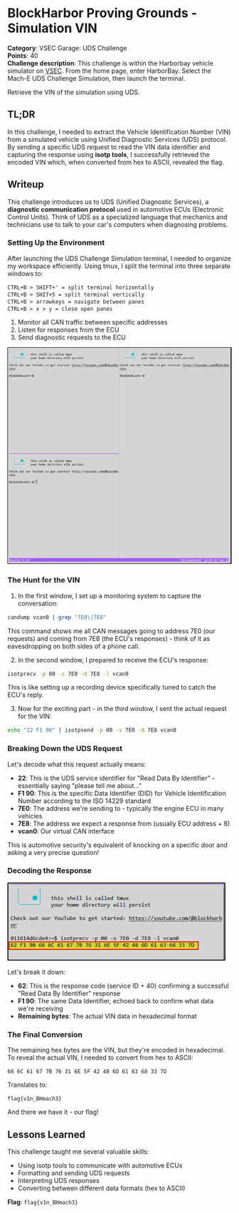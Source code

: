# BlockHarbor Proving Grounds - Simulation VIN
**Category**: VSEC Garage: UDS Challenge<br>
**Points**: 40<br>
**Challenge description**: This challenge is within the Harborbay vehicle simulator on  [VSEC](https://vsec.blockharbor.io/). From the home page, enter HarborBay. Select the Mach-E UDS Challenge Simulation, then launch the terminal.

Retrieve the VIN of the simulation using UDS.

## TL;DR

In this challenge, I needed to extract the Vehicle Identification Number (VIN) from a simulated vehicle using Unified Diagnostic Services (UDS) protocol. By sending a specific UDS request to read the VIN data identifier and capturing the response using **isotp tools**, I successfully retrieved the encoded VIN which, when converted from hex to ASCII, revealed the flag.

## Writeup

This challenge introduces us to UDS (Unified Diagnostic Services), a **diagnostic communication protocol** used in automotive ECUs (Electronic Control Units). Think of UDS as a specialized language that mechanics and technicians use to talk to your car's computers when diagnosing problems.

### Setting Up the Environment

After launching the UDS Challenge Simulation terminal, I needed to organize my workspace efficiently. Using tmux, I split the terminal into three separate windows to:
```
CTRL+B > SHIFT+' = split terminal horizontally
CTRL+B > SHIT+5 = split terminal vertically
CTRL+B > arrowkeys = navigate between panes
CTRL+B > x > y = close open panes
```
1.  Monitor all CAN traffic between specific addresses
2.  Listen for responses from the ECU
3.  Send diagnostic requests to the ECU

![Terminal Setup](images/terminalsetup.png)

### The Hunt for the VIN

1. In the first window, I set up a monitoring system to capture the conversation:

```bash
candump vcan0 | grep "7E0\|7E8"
```

This command shows me all CAN messages going to address 7E0 (our requests) and coming from 7E8 (the ECU's responses) - think of it as eavesdropping on both sides of a phone call.

2. In the second window, I prepared to receive the ECU's response:


```bash
isotprecv -p 00 -s 7E0 -d 7E8 -l vcan0
```

This is like setting up a recording device specifically tuned to catch the ECU's reply.

3. Now for the exciting part - in the third window, I sent the actual request for the VIN:


```bash
echo "22 F1 90" | isotpsend -p 00 -s 7E0 -d 7E8 vcan0
```

### Breaking Down the UDS Request

Let's decode what this request actually means:

-   **22**: This is the UDS service identifier for "Read Data By Identifier" - essentially saying "please tell me about..."
-   **F1 90**: This is the specific Data Identifier (DID) for Vehicle Identification Number according to the ISO 14229 standard
-   **7E0**: The address we're sending to - typically the engine ECU in many vehicles
-   **7E8**: The address we expect a response from (usually ECU address + 8)
-   **vcan0**: Our virtual CAN interface

This is automotive security's equivalent of knocking on a specific door and asking a very precise question!

### Decoding the Response

![Response](images/response.png)

Let's break it down:

-   **62**: This is the response code (service ID + 40) confirming a successful "Read Data By Identifier" response
-   **F1 90**: The same Data Identifier, echoed back to confirm what data we're receiving
-   **Remaining bytes**: The actual VIN data in hexadecimal format

### The Final Conversion

The remaining hex bytes are the VIN, but they're encoded in hexadecimal. To reveal the actual VIN, I needed to convert from hex to ASCII:

```
66 6C 61 67 7B 76 31 6E 5F 42 48 6D 61 63 68 33 7D
```

Translates to:

```
flag{v1n_BHmach3}
```

And there we have it - our flag!


## Lessons Learned

This challenge taught me several valuable skills:

-   Using isotp tools to communicate with automotive ECUs
-   Formatting and sending UDS requests
-   Interpreting UDS responses
-   Converting between different data formats (hex to ASCII)



**Flag**: `flag{v1n_BHmach3}`